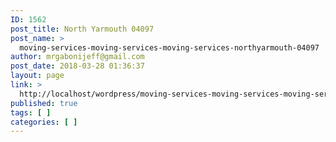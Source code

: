 ```yaml
---
ID: 1562
post_title: North Yarmouth 04097
post_name: >
  moving-services-moving-services-moving-services-northyarmouth-04097
author: mrgabonijeff@gmail.com
post_date: 2018-03-28 01:36:37
layout: page
link: >
  http://localhost/wordpress/moving-services-moving-services-moving-services-northyarmouth-04097/
published: true
tags: [ ]
categories: [ ]
---
```

